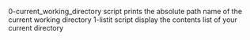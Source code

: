0-current_working_directory script prints the absolute path name of the current working directory
1-listit script display the contents list of your current directory

